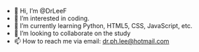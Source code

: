 - 👋 Hi, I’m @DrLeeF
- 👀 I’m interested in coding.
- 🌱 I’m currently learning Python, HTML5, CSS, JavaScript, etc.
- 💞️ I’m looking to collaborate on the study
- 📫 How to reach me via email:  dr.ph.lee@hotmail.com

<!---
DrLeeF/DrLeeF is a ✨ special ✨ repository because its `README.md` (this file) appears on your GitHub profile.
You can click the Preview link to take a look at your changes.
--->
